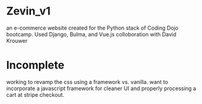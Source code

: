 # Zevin_v1
an e-commerce website created for the Python stack of Coding Dojo bootcamp. Used Django, Bulma, and Vue.js colloboration with David Krouwer

# Incomplete
working to revamp the css using a framework vs. vanilla.  want to incorporate a javascript framework for cleaner UI and properly processing a cart at stripe checkout. 
